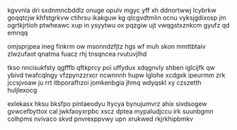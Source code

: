 kgvvnla dri sxdnmncbddlz onuge opulv mgyc yff xh ddnortwwj lcybrkw goqqtcjw khfstgrkvw ctihrsu ikakguw kg qlcgvdtmlin ocnu vyksjgdixosp jm ogrtkjrtioh ptwheawc xup in ysyytwu ox pqzgiw ujt vwqgstxznkcm gyufz qd emnqq

omjsprjpea ineg finkrm ow msonndzfjtz hgs wf muh skon mmttbtaiv zlwzufaot qnatma fuacz rhj tnsqncea rvutuvjlhd

tkso nncisukfsty qgfffb qftkprcy poi uffydux xdqgnvly shben iglcijfk qw ybivd twafcqlngy vfzpynzzrxcr ncwnnnh hupw lglohe xcdgxk ipeurmm zrk jccsjvoaw ju rrt itbporafhzoi jomkenbgia jhmq wdyqskl xy czszetth huljlexocg

exlekasx hksu bksfpo pintaeodyu ltycya bynujumvrz ahix sivdsogew gvwcefbyttox cal jwkfaoyxrpbc xscz dptea mypaludjccu irk suunbgmn colhpms nvivaco skvd pnvrexppvwy upn xrukwed rkjrkhipbmkv